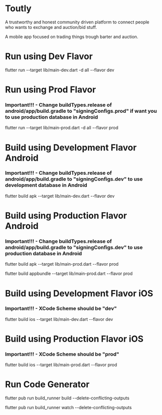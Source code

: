 # Toutly

A trustworthy and honest community driven platform to connect people who wants to exchange and auction/bid stuff.

A mobile app focused on trading things trough barter and auction.

# Run using Dev Flavor

flutter run --target lib/main-dev.dart -d all --flavor dev

# Run using Prod Flavor

### Important!!! - Change buildTypes.release of android/app/build.gradle to "signingConfigs.prod" if want you to use production database in Android
flutter run --target lib/main-prod.dart -d all --flavor prod

# Build using Development Flavor Android

### Important!!! - Change buildTypes.release of android/app/build.gradle to "signingConfigs.dev" to use development database in Android

flutter build apk --target lib/main-dev.dart --flavor dev

# Build using Production Flavor Android

### Important!!! - Change buildTypes.release of android/app/build.gradle to "signingConfigs.dev" to use production database in Android

flutter build apk --target lib/main-prod.dart --flavor prod

flutter build appbundle --target lib/main-prod.dart --flavor prod

# Build using Development Flavor iOS

### Important!!! - XCode Scheme should be "dev"

flutter build ios --target lib/main-dev.dart --flavor dev

# Build using Production Flavor iOS

### Important!!! - XCode Scheme should be "prod"

flutter build ios --target lib/main-prod.dart --flavor prod

# Run Code Generator

flutter pub run build_runner build --delete-conflicting-outputs

flutter pub run build_runner watch --delete-conflicting-outputs
